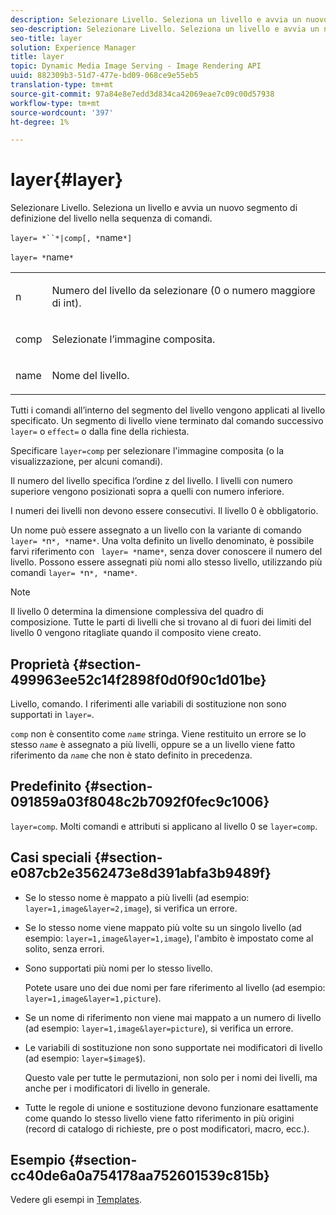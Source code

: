 ```yaml
---
description: Selezionare Livello. Seleziona un livello e avvia un nuovo segmento di definizione del livello nella sequenza di comandi.
seo-description: Selezionare Livello. Seleziona un livello e avvia un nuovo segmento di definizione del livello nella sequenza di comandi.
seo-title: layer
solution: Experience Manager
title: layer
topic: Dynamic Media Image Serving - Image Rendering API
uuid: 882309b3-51d7-477e-bd09-068ce9e55eb5
translation-type: tm+mt
source-git-commit: 97a84e8e7edd3d834ca42069eae7c09c00d57938
workflow-type: tm+mt
source-wordcount: '397'
ht-degree: 1%

---
```



# layer{#layer}

Selezionare Livello. Seleziona un livello e avvia un nuovo segmento di definizione del livello nella sequenza di comandi.

`layer= *``*|comp[, *`name`*]`

`layer= *`name`*`

<table id="simpletable_22DE3365A6454949B0D30C6D7110476E"> 
 <tr class="strow"> 
  <td class="stentry"> <p><span class="codeph"> <span class="varname"> n</span></span> </p></td> 
  <td class="stentry"> <p>Numero del livello da selezionare (0 o numero maggiore di int). </p></td> 
 </tr> 
 <tr class="strow"> 
  <td class="stentry"> <p><span class="codeph"> comp</span> </p></td> 
  <td class="stentry"> <p>Selezionate l’immagine composita. </p></td> 
 </tr> 
 <tr class="strow"> 
  <td class="stentry"> <p><span class="codeph"> <span class="varname"> name</span></span> </p></td> 
  <td class="stentry"> <p>Nome del livello. </p></td> 
 </tr> 
</table>

Tutti i comandi all’interno del segmento del livello vengono applicati al livello specificato. Un segmento di livello viene terminato dal comando successivo `layer=` o `effect=` o dalla fine della richiesta.

Specificare `layer=comp` per selezionare l&#39;immagine composita (o la visualizzazione, per alcuni comandi).

Il numero del livello specifica l’ordine z del livello. I livelli con numero superiore vengono posizionati sopra a quelli con numero inferiore.

I numeri dei livelli non devono essere consecutivi. Il livello 0 è obbligatorio.

Un nome può essere assegnato a un livello con la variante di comando `layer= *`n`*, *`name`*`. Una volta definito un livello denominato, è possibile farvi riferimento con ` layer= *`name`*`, senza dover conoscere il numero del livello. Possono essere assegnati più nomi allo stesso livello, utilizzando più comandi `layer= *`n`*, *`name`*`.

>[!NOTE]
>
>Il livello 0 determina la dimensione complessiva del quadro di composizione. Tutte le parti di livelli che si trovano al di fuori dei limiti del livello 0 vengono ritagliate quando il composito viene creato.

## Proprietà {#section-499963ee52c14f2898f0d0f90c1d01be}

Livello, comando. I riferimenti alle variabili di sostituzione non sono supportati in `layer=`.

`comp` non è consentito come  *`name`* stringa. Viene restituito un errore se lo stesso *`name`* è assegnato a più livelli, oppure se a un livello viene fatto riferimento da *`name`* che non è stato definito in precedenza.

## Predefinito {#section-091859a03f8048c2b7092f0fec9c1006}

`layer=comp`. Molti comandi e attributi si applicano al livello 0 se `layer=comp`.

## Casi speciali {#section-e087cb2e3562473e8d391abfa3b9489f}

* Se lo stesso nome è mappato a più livelli (ad esempio: `layer=1,image&layer=2,image`), si verifica un errore.
* Se lo stesso nome viene mappato più volte su un singolo livello (ad esempio: `layer=1,image&layer=1,image`), l&#39;ambito è impostato come al solito, senza errori.
* Sono supportati più nomi per lo stesso livello.

   Potete usare uno dei due nomi per fare riferimento al livello (ad esempio: `layer=1,image&layer=1,picture`).
* Se un nome di riferimento non viene mai mappato a un numero di livello (ad esempio: `layer=1,image&layer=picture`), si verifica un errore.
* Le variabili di sostituzione non sono supportate nei modificatori di livello (ad esempio: `layer=$image$`).

   Questo vale per tutte le permutazioni, non solo per i nomi dei livelli, ma anche per i modificatori di livello in generale.

* Tutte le regole di unione e sostituzione devono funzionare esattamente come quando lo stesso livello viene fatto riferimento in più origini (record di catalogo di richieste, pre o post modificatori, macro, ecc.).

## Esempio {#section-cc40de6a0a754178aa752601539c815b}

Vedere gli esempi in [Templates](../../../../../is-api/http-ref/image-serving-api-ref/c-http-protocol-reference/c-templates/c-templates.md#concept-3cd2d2adae0e41b2979b9640244d4d3e).
